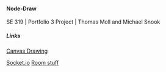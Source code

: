 #### Node-Draw

SE 319 | Portfolio 3 Project | Thomas Moll and Michael Snook


##### Links
[Canvas Drawing](http://creativejs.com/tutorials/painting-with-pixels/)

[Socket.io](http://code.tutsplus.com/tutorials/using-nodejs-and-websockets-to-build-a-chat-service--net-34482)
[Room stuff](https://gist.github.com/crtr0/2896891#file-client-js-L4)